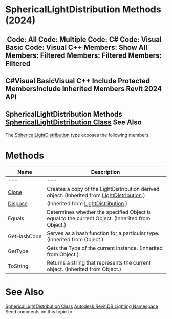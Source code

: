 # SphericalLightDistribution Methods (2024)

﻿
 Code: All Code: Multiple Code: C# Code: Visual Basic Code: Visual C++  Members: Show All Members: Filtered Members: Filtered Members: Filtered   
---  
C#Visual BasicVisual C++
Include Protected MembersInclude Inherited Members
Revit 2024 API  
---  
SphericalLightDistribution Methods  
[SphericalLightDistribution Class](978d468b-4c4a-d439-3d87-bd79e211887d.md "SphericalLightDistribution Class") See Also  
---  
The [SphericalLightDistribution](978d468b-4c4a-d439-3d87-bd79e211887d.md "SphericalLightDistribution Class") type exposes the following members.
# Methods
| Name | Description |
| --- | --- |
| --- | --- | --- |
| [Clone](e287ddae-b801-a4af-f23e-827eb9af9393.md "Clone Method") | Creates a copy of the LightDistribution derived object.  (Inherited from [LightDistribution](39162cb5-d13b-c7fa-9297-9a70c5678ac6.md "LightDistribution Class").) |
| [Dispose](5a2007d2-79ab-57fb-0975-10b7329b9b1c.md "Dispose Method") | (Inherited from [LightDistribution](39162cb5-d13b-c7fa-9297-9a70c5678ac6.md "LightDistribution Class").) |
| Equals | Determines whether the specified Object is equal to the current Object. (Inherited from Object.) |
| GetHashCode | Serves as a hash function for a particular type.  (Inherited from Object.) |
| GetType | Gets the Type of the current instance. (Inherited from Object.) |
| ToString | Returns a string that represents the current object. (Inherited from Object.) |

# See Also
[SphericalLightDistribution Class](978d468b-4c4a-d439-3d87-bd79e211887d.md "SphericalLightDistribution Class")
[Autodesk.Revit.DB.Lighting Namespace](a6a04f07-7fd2-0a4e-12e7-01842ee6daaf.md "Autodesk.Revit.DB.Lighting Namespace")
Send comments on this topic to 